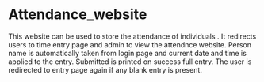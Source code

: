 # Attendance_website
This website can be used to store the attendance of individuals .
It redirects users to time entry page and admin to view the attendnce website.
Person name is automatically taken from login page and current date and time is applied to the entry.
Submitted is printed on success full entry.
The user is redirected to entry page again if any blank entry is present.
